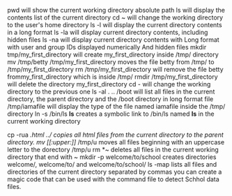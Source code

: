 pwd will show the current working directory absolute path
ls will display the contents list of the current directory
cd ~ will change the working directory to the user's home directory
ls -l will display the current directory contents in a long format
ls -la will display current directory contents, including hidden files
ls -na will display current directory contents with
  Long format
  with user and group IDs displayed numerically
  And hidden files
mkdir tmp/my_first_directory will create my_first_directory inside /tmp/ directory
mv /tmp/betty /tmp/my_first_directory moves the file betty from /tmp/ to /tmp/my_first_directory
rm /tmp/my_first_directory will remove the file betty frommy_first_directory which is inside /tmp/
rmdir /tmp/my_first_directory will delete the directory  my_first_directory 
cd - will change the working directory to the previous one
ls -al . .. /boot will list all files in the current directory, the parent directory and the /boot directory in long format
file /tmp/iamafile will display the type of the file named iamafile inside  the /tmp/ directory
ln -s /bin/ls __ls__ creates a symbolic link to /bin/ls named __ls__ in the current working directory

cp -rua *.html ../  copies all html files from the current directory to the parent directory.
mv [[:upper:]]* /tmp/u moves all files beginning with an uppercase letter to the dorectory /tmp/u
rm *~ deletes all files in the current working directory that end with ~
mkdir -p welcome/to/school creates directories welcome/, welcome/to/ and welcome/to/school/
ls -map lists all files and directories of the current directory separated by commas
 you can create a magic code that can be used with the command file to detect Schhol data files.